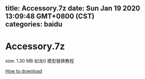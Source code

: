 
title: Accessory.7z
date: Sun Jan 19 2020 13:09:48 GMT+0800 (CST)    
categories: baidu
---

# Accessory.7z
size: 1.30 MB
 如龙0 模型替换教程
 

[How to download](https://bpcam.bemobtrk.com/go/2ceec3aa-1ca2-46d6-b9ff-aaa5c184517c?jno=727)
